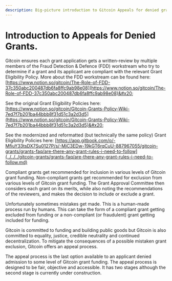 ```yaml
---
description: Big-picture introduction to Gitcoin Appeals for denied grants.
---
```


# Introduction to Appeals for Denied Grants.

Gitcoin ensures each grant application gets a written-review by multiple members of the Fraud Detection & Defence (FDD) workstream who try to determine if a grant and its applicant are compliant with the relevant Grant Eligibility Policy. More about the FDD workstream can be found here: [https://www.notion.so/gitcoin/The-Role-of-FDD-37c350abc200487db6fa8ffc9ab98e08](https://www.notion.so/gitcoin/The-Role-of-FDD-37c350abc200487db6fa8ffc9ab98e08)&#x20;

See the original Grant Eligibility Policies here: [https://www.notion.so/gitcoin/Gitcoin-Grants-Policy-Wiki-7ed7f7b201ba44bbb8f31d51c3a2d3d5](https://www.notion.so/gitcoin/Gitcoin-Grants-Policy-Wiki-7ed7f7b201ba44bbb8f31d51c3a2d3d5)&#x20;

See the modernized and reformatted (but technically the same policy) Grant Eligibility Policies here:  [https://app.gitbook.com/o/-MfiuY33tsDX7Su0127P/s/-MjC3EDw-19kGT6rqCuU-887967055/gitcoin-grants/grants-faq/are-there-any-grant-rules-i-need-to-follow](../../../gitcoin-grants/grants-faq/are-there-any-grant-rules-i-need-to-follow.md)

Compliant grants get recommended for inclusion in various levels of Gitcoin grant funding. Non-compliant grants get recommended for exclusion from various levels of Gitcoin grant funding. The Grant Approval Committee then considers each grant on its merits, while also noting the recommendations of the reviewers, and makes the decision to include or exclude a grant.

Unfortunately sometimes mistakes get made. This is a human-made process run by humans. This can take the form of a compliant grant getting excluded from funding or a non-compliant (or fraudulent) grant getting included for funding.

Gitcoin is committed to funding and building public goods but Gitcoin is also committed to equality, justice, credible neutrality and continued decentralization. To mitigate the consequences of a possible mistaken grant exclusion, Gitcoin offers an appeal process.

The appeal process is the last option available to an applicant denied admission to some level of Gitcoin grant funding. The appeal process is designed to be fair, objective and accessible. It has two stages although the second stage is currently under construction.
